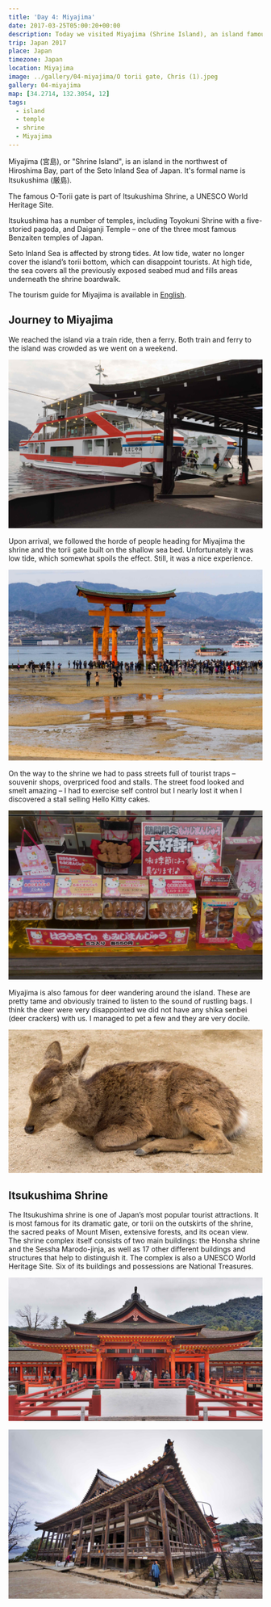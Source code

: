 ```yaml
---
title: 'Day 4: Miyajima'
date: 2017-03-25T05:00:20+00:00
description: Today we visited Miyajima (Shrine Island), an island famous for the O-Torii gate seemingly surrounded by water.
trip: Japan 2017
place: Japan
timezone: Japan
location: Miyajima
image: ../gallery/04-miyajima/O torii gate, Chris (1).jpeg
gallery: 04-miyajima
map: [34.2714, 132.3054, 12]
tags:
  - island
  - temple
  - shrine
  - Miyajima
---
```


Miyajima (宮島), or "Shrine Island", is an island in the northwest of Hiroshima Bay, part of the Seto Inland Sea of Japan. It's formal name is Itsukushima (厳島).

The famous O-Torii gate is part of Itsukushima Shrine, a UNESCO World Heritage Site.

Itsukushima has a number of temples, including Toyokuni Shrine with a five-storied pagoda, and Daiganji Temple – one of the three most famous Benzaiten temples of Japan.

Seto Inland Sea is affected by strong tides. At low tide, water no longer cover the island’s torii bottom, which can disappoint tourists. At high tide, the sea covers all the previously exposed seabed mud and fills areas underneath the shrine boardwalk.

The tourism guide for Miyajima is available in [English](https://www.miyajima.or.jp/english/).

## Journey to Miyajima

We reached the island via a train ride, then a ferry. Both train and ferry to the island was crowded as we went on a weekend.

![JR Ferry](../gallery/04-miyajima/JR_Ferry_3.jpeg)

Upon arrival, we followed the horde of people heading for Miyajima the shrine and the torii gate built on the shallow sea bed. Unfortunately it was low tide, which somewhat spoils the effect. Still, it was a nice experience.

![Otorii at low tide](../gallery/04-miyajima/O-torii_gate_1.jpeg)

On the way to the shrine we had to pass streets full of tourist traps – souvenir shops, overpriced food and stalls. The street food looked and smelt amazing – I had to exercise self control but I nearly lost it when I discovered a stall selling Hello Kitty cakes.

![Hello Kitty cakes](../gallery/04-miyajima/Hello_Kitty_cakes.jpeg)

Miyajima is also famous for deer wandering around the island. These are pretty tame and obviously trained to listen to the sound of rustling bags. I think the deer were very disappointed we did not have any shika senbei (deer crackers) with us. I managed to pet a few and they are very docile.

![Deer](../gallery/04-miyajima/Deer_1.jpeg)

## Itsukushima Shrine

The Itsukushima shrine is one of Japan’s most popular tourist attractions. It is most famous for its dramatic gate, or torii on the outskirts of the shrine, the sacred peaks of Mount Misen, extensive forests, and its ocean view. The shrine complex itself consists of two main buildings: the Honsha shrine and the Sessha Marodo-jinja, as well as 17 other different buildings and structures that help to distinguish it. The complex is also a UNESCO World Heritage Site. Six of its buildings and possessions are National Treasures.

![Itsukushima Shrine](../gallery/04-miyajima/Itsukushima_shrine_5.jpeg)

![Hukoku Shrine](../gallery/04-miyajima/Hukoku_Shrine.jpeg)
